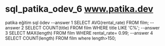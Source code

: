 # sql_patika_odev_6  www.patika.dev
patika eğitim sql ödev
--answer 1
SELECT AVG(rental_rate) FROM film;
--answer 2
SELECT COUNT(title)  FROM film WHERE title LIKE 'C%';
--answer 3
SELECT  MAX(length)  FROM film  WHERE rental_rate= 0.99;
--answer 4
SELECT COUNT(length) FROM film
where length>150;

